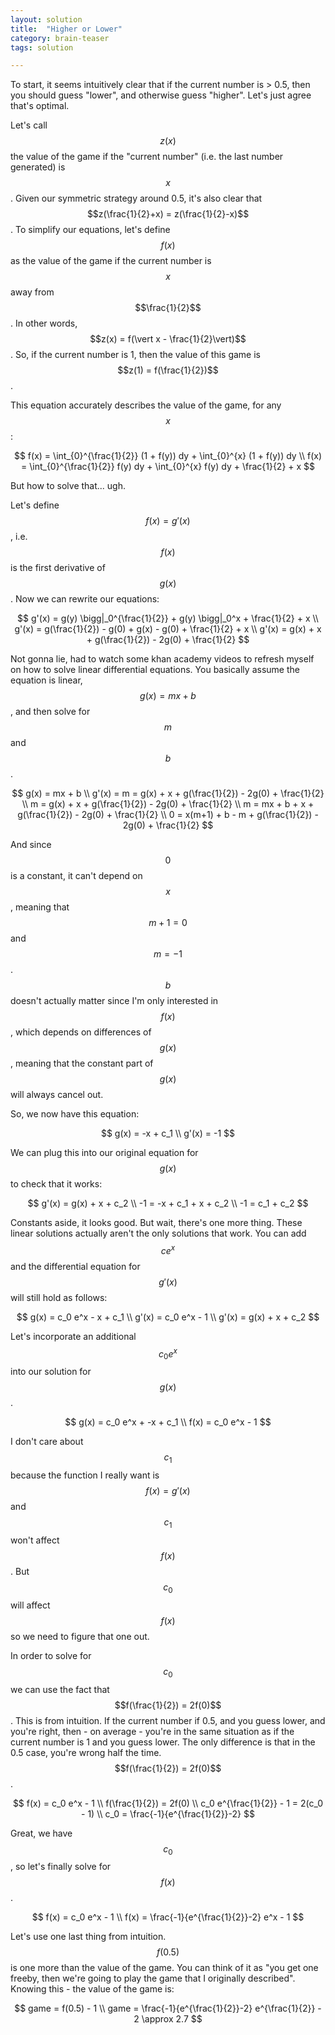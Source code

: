 ```yaml
---
layout: solution
title:  "Higher or Lower"
category: brain-teaser
tags: solution

---
```


To start, it seems intuitively clear that if the current number is > 0.5, then you should guess "lower", and otherwise guess "higher".  Let's just agree that's optimal.

Let's call $$z(x)$$ the value of the game if the "current number" (i.e. the last number generated) is $$x$$.  Given our symmetric strategy around 0.5, it's also clear that $$z(\frac{1}{2}+x) = z(\frac{1}{2}-x)$$.  To simplify our equations, let's define $$f(x)$$ as the value of the game if the current number is $$x$$ away from $$\frac{1}{2}$$.  In other words, $$z(x) = f(\vert x - \frac{1}{2}\vert)$$. So, if the current number is 1, then the value of this game is $$z(1) = f(\frac{1}{2})$$.

This equation accurately describes the value of the game, for any $$x$$:

$$
f(x) = \int_{0}^{\frac{1}{2}} (1 + f(y)) dy + \int_{0}^{x} (1 + f(y)) dy \\
f(x) = \int_{0}^{\frac{1}{2}} f(y) dy + \int_{0}^{x} f(y) dy + \frac{1}{2} + x 
$$

But how to solve that... ugh.

Let's define $$f(x) = g'(x)$$, i.e. $$f(x)$$ is the first derivative of $$g(x)$$.  Now we can rewrite our equations:

$$
g'(x) = g(y) \bigg|_0^{\frac{1}{2}} + g(y) \bigg|_0^x + \frac{1}{2} + x \\
g'(x) = g(\frac{1}{2}) - g(0) + g(x) - g(0) + \frac{1}{2} + x \\
g'(x) = g(x) + x + g(\frac{1}{2}) - 2g(0) + \frac{1}{2}
$$

Not gonna lie, had to watch some khan academy videos to refresh myself on how to solve linear differential equations.  You basically assume the equation is linear, $$g(x) = mx + b$$, and then solve for $$m$$ and $$b$$.

$$
g(x) = mx + b \\
g'(x) = m = g(x) + x + g(\frac{1}{2}) - 2g(0) + \frac{1}{2} \\
m = g(x) + x + g(\frac{1}{2}) - 2g(0) + \frac{1}{2} \\
m = mx + b + x + g(\frac{1}{2}) - 2g(0) + \frac{1}{2} \\
0 = x(m+1) + b - m + g(\frac{1}{2}) - 2g(0) + \frac{1}{2}
$$

And since $$0$$ is a constant, it can't depend on $$x$$, meaning that $$m+1 = 0$$ and $$m = -1$$.  $$b$$ doesn't actually matter since I'm only interested in $$f(x)$$, which depends on differences of $$g(x)$$, meaning that the constant part of $$g(x)$$ will always cancel out.

So, we now have this equation:

$$
g(x) = -x + c_1 \\
g'(x) = -1
$$

We can plug this into our original equation for $$g(x)$$ to check that it works:

$$
g'(x) = g(x) + x + c_2 \\
-1 = -x + c_1 + x + c_2 \\
-1 = c_1 + c_2
$$

Constants aside, it looks good.  But wait, there's one more thing.  These linear solutions actually aren't the only solutions that work.  You can add $$c e^{x}$$ and the differential equation for $$g'(x)$$ will still hold as follows:

$$
g(x) = c_0 e^x - x + c_1 \\
g'(x) = c_0 e^x - 1 \\
g'(x) = g(x) + x + c_2 
$$

Let's incorporate an additional $$c_0 e^x$$ into our solution for $$g(x)$$.

$$
g(x) = c_0 e^x + -x + c_1 \\
f(x) = c_0 e^x - 1 
$$

I don't care about $$c_1$$ because the function I really want is $$f(x) = g'(x)$$ and $$c_1$$ won't affect $$f(x)$$.  But $$c_0$$ will affect $$f(x)$$ so we need to figure that one out.

In order to solve for $$c_0$$ we can use the fact that $$f(\frac{1}{2}) = 2f(0)$$.  This is from intuition.  If the current number if 0.5, and you guess lower, and you're right, then - on average - you're in the same situation as if the current number is 1 and you guess lower.  The only difference is that in the 0.5 case, you're wrong half the time.  $$f(\frac{1}{2}) = 2f(0)$$.

$$
f(x) = c_0 e^x - 1 \\
f(\frac{1}{2}) = 2f(0) \\
c_0 e^{\frac{1}{2}} - 1 = 2(c_0 - 1) \\
c_0 = \frac{-1}{e^{\frac{1}{2}}-2}
$$

Great, we have $$c_0$$, so let's finally solve for $$f(x)$$.

$$
f(x) = c_0 e^x - 1 \\
f(x) = \frac{-1}{e^{\frac{1}{2}}-2} e^x - 1
$$

Let's use one last thing from intuition.  $$f(0.5)$$ is one more than the value of the game.  You can think of it as "you get one freeby, then we're going to play the game that I originally described".  Knowing this - the value of the game is:

$$
game = f(0.5) - 1 \\
game = \frac{-1}{e^{\frac{1}{2}}-2} e^{\frac{1}{2}} - 2 \approx 2.7
$$


